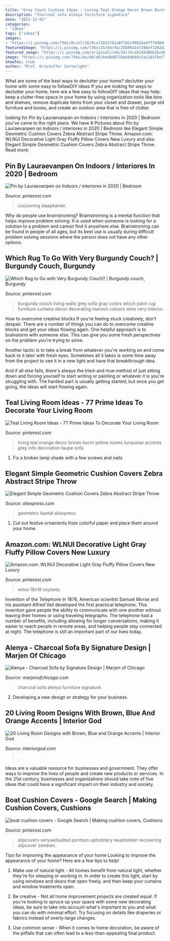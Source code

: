 ```yaml
---
title: "Grey Couch Cushion Ideas : Living Teal Orange Decor Brown Burnt Yellow Rooms Turquoise Accents Grey Info Decoration Taupe Sofa"
description: "Charcoal sofa alenya furniture signature"
date: "2022-12-03"
categories:
- "ideas"
tags: ["ideas"]
images:
- "https://i.pinimg.com/736x/0c/e7/28/0ce72824782a8f702c9981ba97ffb98d.jpg"
featuredImage: "https://i.pinimg.com/736x/25/b8/9a/25b89a1e728bef326242c1e883e2330a--burgundy-curtains-burgundy-couch.jpg"
featured_image: "https://i.pinimg.com/originals/eb/24/34/eb24348bb2bc0695fccbcfb64e03ed89.jpg"
image: "https://i.pinimg.com/736x/be/d8/d6/bed8d671bbe8db95c5a1101fbe776b81.jpg"
ShowToc: true
author: "Prof. Kristoffer Cartwright"
---
```



What are some of the best ways to declutter your home?
declutter your home with some easy to followDIY ideas 
If you are looking for ways to declutter your home, here are a few easy to followDIY ideas that may help: keep a clutter-free space in your home by using organization tools like bins and shelves, remove duplicate items from your closet and drawer, purge old furniture and boxes, and create an outdoor area that is free of clutter.

	

		
looking for Pin by Lauraevanpen on Indoors / interiores in 2020 | Bedroom you've came to the right place. We have 8 Pictures about Pin by Lauraevanpen on Indoors / interiores in 2020 | Bedroom like Elegant Simple Geometric Cushion Covers Zebra Abstract Stripe Throw, Amazon.com: WLNUI Decorative Light Gray Fluffy Pillow Covers New Luxury and also Elegant Simple Geometric Cushion Covers Zebra Abstract Stripe Throw. Read more:
		
    
## Pin By Lauraevanpen On Indoors / Interiores In 2020 | Bedroom

<img loading=lazy src="https://i.pinimg.com/736x/be/d8/d6/bed8d671bbe8db95c5a1101fbe776b81.jpg" onerror="this.onerror=null;this.src='https://tse2.mm.bing.net/th?id=OIP.If5QH1WZRtJID6VbWqlmjgHaJD&amp;pid=15.1';" alt="Pin by Lauraevanpen on Indoors / interiores in 2020 | Bedroom">

_Source: pinterest.com_

>cocooning slaapkamer. 

	

Why do people use brainstroming?
Brainstroming is a mental function that helps improve problem solving. It is used when someone is looking for a solution to a problem and cannot find it anywhere else. Brainstroming can be found in people of all ages, but its best use is usually during difficult problem solving sessions where the person does not have any other options.

    
## Which Rug To Go With Very Burgundy Couch? | Burgundy Couch, Burgundy

<img loading=lazy src="https://i.pinimg.com/736x/25/b8/9a/25b89a1e728bef326242c1e883e2330a--burgundy-curtains-burgundy-couch.jpg" onerror="this.onerror=null;this.src='https://tse3.mm.bing.net/th?id=OIP.yAaZqwwv_Pe4QpSlWcnuTAAAAA&amp;pid=15.1';" alt="Which Rug to Go with Very Burgundy Couch? | Burgundy couch, Burgundy">

_Source: pinterest.com_

>burgundy couch living walls grey sofa gray colors which paint rug furniture curtains decor decorating maroon colours wine very interior. 

	

How to overcome creative blocks
If you're feeling stuck creatively, don't despair. There are a number of things you can do to overcome creative blocks and get your ideas flowing again.
One helpful approach is to brainstorm with someone else. This can give you some fresh perspectives on the problem you're trying to solve.

Another tactic is to take a break from whatever you're working on and come back to it later with fresh eyes. Sometimes all it takes is some time away from the project to see it in a new light and have that breakthrough idea.

And if all else fails, there's always the tried-and-true method of just sitting down and forcing yourself to start writing or painting or whatever it is you're struggling with. The hardest part is usually getting started, but once you get going, the ideas will start flowing again.

    
## Teal Living Room Ideas - 77 Prime Ideas To Decorate Your Living Room

<img loading=lazy src="https://i.pinimg.com/originals/eb/24/34/eb24348bb2bc0695fccbcfb64e03ed89.jpg" onerror="this.onerror=null;this.src='https://tse4.mm.bing.net/th?id=OIP.1OqXobJMO1akV8W91T02PAHaIe&amp;pid=15.1';" alt="Teal Living Room Ideas - 77 Prime Ideas To Decorate Your Living Room">

_Source: pinterest.com_

>living teal orange decor brown burnt yellow rooms turquoise accents grey info decoration taupe sofa. 

	

1. Fix a broken lamp shade with a few screws and nails

    
## Elegant Simple Geometric Cushion Covers Zebra Abstract Stripe Throw

<img loading=lazy src="https://ae01.alicdn.com/kf/HTB1FdhGKVXXXXX2XpXXq6xXFXXX6/Elegant-Simple-Geometric-Cushion-Covers-Zebra-Abstract-Stripe-Throw-Pillow-Cases-Yellow-Grey-Color-Bedroom-Sofa.jpg" onerror="this.onerror=null;this.src='https://tse1.mm.bing.net/th?id=OIP.38wYRJOUY-ypPgrD5nvUEgHaHa&amp;pid=15.1';" alt="Elegant Simple Geometric Cushion Covers Zebra Abstract Stripe Throw">

_Source: aliexpress.com_

>geometric bantal aliexpress. 

	

1. Cut out festive ornaments from colorful paper and place them around your home.

    
## Amazon.com: WLNUI Decorative Light Gray Fluffy Pillow Covers New Luxury

<img loading=lazy src="https://i.pinimg.com/736x/0c/e7/28/0ce72824782a8f702c9981ba97ffb98d.jpg" onerror="this.onerror=null;this.src='https://tse2.mm.bing.net/th?id=OIP.NjfmdTRBoOz-uIIRVET8KAHaHa&amp;pid=15.1';" alt="Amazon.com: WLNUI Decorative Light Gray Fluffy Pillow Covers New Luxury">

_Source: pinterest.com_

>wlnui 18x18 oxybeta. 

	

Invention of the Telephone
In 1876, American scientist Samuel Morse and his assistant Alfred Vail developed the first practical telephone. This invention gave people the ability to communicate with one another without leaving their homes or using traveling telegraphs. The telephone had a number of benefits, including allowing for longer conversations, making it easier to reach people in remote areas, and helping people stay connected at night. The telephone is still an important part of our lives today.

    
## Alenya - Charcoal Sofa By Signature Design | Marjen Of Chicago

<img loading=lazy src="http://www.marjenofchicago.com/sites/default/files/16601-MOOD.jpg" onerror="this.onerror=null;this.src='https://tse2.mm.bing.net/th?id=OIP.fR-l0_AWHIzqbu87WgKFwQHaI_&amp;pid=15.1';" alt="Alenya - Charcoal Sofa by Signature Design | Marjen of Chicago">

_Source: marjenofchicago.com_

>charcoal sofa alenya furniture signature. 

	

2. Developing a new design or strategy for your business.

    
## 20 Living Room Designs With Brown, Blue And Orange Accents | Interior God

<img loading=lazy src="http://interiorgod.com/wp-content/uploads/2016/07/Contemporary-Brown-Leather-Sofa-With-Orange-Throw-Pillows.jpg" onerror="this.onerror=null;this.src='https://tse1.mm.bing.net/th?id=OIP.4TCiIx9d1RkVutFUkRhfqgHaJ4&amp;pid=15.1';" alt="20 Living Room Designs with Brown, Blue and Orange Accents | Interior God">

_Source: interiorgod.com_

>. 

	

Ideas are a valuable resource for businesses and government. They offer ways to improve the lives of people and create new products or services. In the 21st century, businesses and organizations should take note of five ideas that could have a significant impact on their industry and society.

    
## Boat Cushion Covers - Google Search | Making Cushion Covers, Cushions

<img loading=lazy src="https://i.pinimg.com/736x/55/50/5f/55505fe24f52145e0d99b07ba2e0bd35.jpg" onerror="this.onerror=null;this.src='https://tse1.mm.bing.net/th?id=OIP.DWtBXDAeOcr3OgobQEq0NgHaJ3&amp;pid=15.1';" alt="boat cushion covers - Google Search | Making cushion covers, Cushions">

_Source: pinterest.com_

>slipcovers verywellsalted pontoon upholstery reupholster recovering slipcover zendom. 

	

Tips for improving the appearance of your home
Looking to improve the appearance of your home? Here are a few tips to help!
1. Make use of natural light - All homes benefit from natural light, whether they're for sleeping or working in. In order to create this light, start by using windows and doors that open freely, and then keep your curtains and window treatments open.

2. Be creative - Not all home improvement projects are created equal. If you're looking to spruce up your space with some new decorating ideas, be sure to take into account what's important to you and what you can do with minimal effort. Try focusing on details like draperies or fabrics instead of overly-large changes.

3. Use common sense - When it comes to home decoration, be aware of the pitfalls that can often lead to a less-than-appealing final product.

